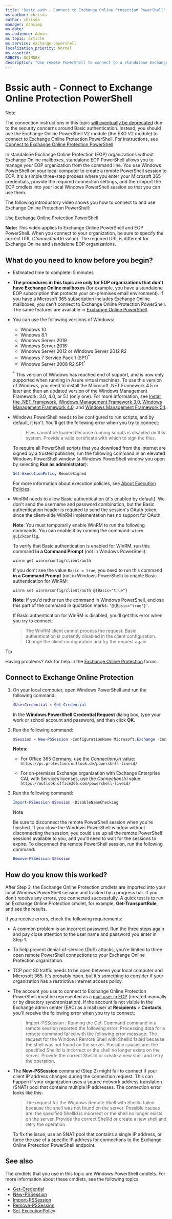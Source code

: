 ```yaml
---
title: "Basic auth - Connect to Exchange Online Protection PowerShell"
ms.author: chrisda
author: chrisda
manager: dansimp
ms.date:
ms.audience: Admin
ms.topic: article
ms.service: exchange-powershell
localization_priority: Normal
ms.assetid:
ROBOTS: NOINDEX
description: "Use remote PowerShell to connect to a standalone Exchange Online Protection (EOP) organization without mailboxes in Exchange Online."
---
```


# Bssic auth - Connect to Exchange Online Protection PowerShell

> [!NOTE]
> The connection instructions in this topic [will eventually be deprecated](https://techcommunity.microsoft.com/t5/exchange-team-blog/basic-authentication-and-exchange-online-july-update/ba-p/1530163) due to the security concerns around Basic authentication. Instead, you should use the Exchange Online PowerShell V2 module (the EXO V2 module) to connect to Exchange Online Protection PowerShell. For instructions, see [Connect to Exchange Online Protection PowerShell](connect-to-exchange-online-protection-powershell.md).

In standalone Exchange Online Protection (EOP) organizations without Exchange Online mailboxes, standalone EOP PowerShell allows you to manage your EOP organization from the command line. You use Windows PowerShell on your local computer to create a remote PowerShell session to EOP. It's a simple three-step process where you enter your Microsoft 365 credentials, provide the required connection settings, and then import the EOP cmdlets into your local Windows PowerShell session so that you can use them.

The following introductory video shows you how to connect to and use Exchange Online Protection PowerShell:

[Use Exchange Online Protection PowerShell](https://videoplayercdn.osi.office.net/hub/?csid=ux-cms-en-us-msoffice&uuid=9cb28006-c2cb-45b6-b72e-eeed8767dee7&AutoPlayVideo=false)

**Note:** This video applies to Exchange Online PowerShell and EOP PowerShell. When you connect to your organization, be sure to specify the correct URL (*ConnectionUri* value). The required URL is different for Exchange Online and standalone EOP organizations.

## What do you need to know before you begin?

- Estimated time to complete: 5 minutes

- **The procedures in this topic are only for EOP organizations that don't have Exchange Online mailboxes** (for example, you have a standalone EOP subscription that protects your on-premises email environment). If you have a Microsoft 365 subscription includes Exchange Online mailboxes, you can't connect to Exchange Online Protection PowerShell. The same features are available in [Exchange Online PowerShell](exchange-online-powershell.md).

- You can use the following versions of Windows:

  - Windows 10
  - Windows 8.1
  - Windows Server 2019
  - Windows Server 2016
  - Windows Server 2012 or Windows Server 2012 R2
  - Windows 7 Service Pack 1 (SP1)<sup>\*</sup>
  - Windows Server 2008 R2 SP1<sup>\*</sup>

  <sup>\*</sup> This version of Windows has reached end of support, and is now only supported when running in Azure virtual machines. To use this version of Windows, you need to install the Microsoft .NET Framework 4.5 or later and then an updated version of the Windows Management Framework: 3.0, 4.0, or 5.1 (only one). For more information, see [Install the .NET Framework](https://docs.microsoft.com/dotnet/framework/install/on-windows-7), [Windows Management Framework 3.0](https://aka.ms/wmf3download), [Windows Management Framework 4.0](https://aka.ms/wmf4download), and [Windows Management Framework 5.1](https://aka.ms/wmf5download).

- Windows PowerShell needs to be configured to run scripts, and by default, it isn't. You'll get the following error when you try to connect:

  > Files cannot be loaded because running scripts is disabled on this system. Provide a valid certificate with which to sign the files.

  To require all PowerShell scripts that you download from the internet are signed by a trusted publisher, run the following command in an elevated Windows PowerShell window (a Windows PowerShell window you open by selecting **Run as administrator**):

  ```powershell
  Set-ExecutionPolicy RemoteSigned
  ```

  For more information about execution policies, see [About Execution Policies](https://docs.microsoft.com/powershell/module/microsoft.powershell.core/about/about_execution_policies).

- WinRM needs to allow Basic authentication (it's enabled by default). We don't send the username and password combination, but the Basic authentication header is required to send the session's OAuth token, since the client-side WinRM implementation has no support for OAuth.

  **Note**: You must temporarily enable WinRM to run the following commands. You can enable it by running the command: `winrm quickconfig`.

  To verify that Basic authentication is enabled for WinRM, run this command **in a Command Prompt** (not in Windows PowerShell):
  
  ```dos
  winrm get winrm/config/client/auth
  ```

  If you don't see the value `Basic = true`, you need to run this command **in a Command Prompt** (not in Windows PowerShell) to enable Basic authentication for WinRM:

  ```dos
  winrm set winrm/config/client/auth @{Basic="true"}
  ```

  **Note**: If you'd rather run the command in Windows PowerShell, enclose this part of the command in quotation marks: `'@{Basic="true"}'`.

  If Basic authentication for WinRM is disabled, you'll get this error when you try to connect:

  > The WinRM client cannot process the request. Basic authentication is currently disabled in the client configuration. Change the client configuration and try the request again.

> [!TIP]
> Having problems? Ask for help in the [Exchange Online Protection](https://go.microsoft.com/fwlink/p/?linkId=285351) forum.

## Connect to Exchange Online Protection

1. On your local computer, open Windows PowerShell and run the following command:

    ```powershell
    $UserCredential = Get-Credential
    ```

    In the **Windows PowerShell Credential Request** dialog box, type your work or school account and password, and then click **OK**.

2. Run the following command:

    ```powershell
    $Session = New-PSSession -ConfigurationName Microsoft.Exchange -ConnectionUri https://ps.protection.outlook.com/powershell-liveid/ -Credential $UserCredential -Authentication Basic -AllowRedirection
    ```

    **Notes**:

   - For Office 365 Germany, use the _ConnectionUri_ value: `https://ps.protection.outlook.de/powershell-liveid/`

   - For on-premises Exchange organization with Exchange Enterprise CAL with Services licenses, use the _ConnectionUri_ value: `https://outlook.office365.com/powershell-liveid/`

3. Run the following command:

   ```powershell
   Import-PSSession $Session -DisableNameChecking
   ```

   > [!NOTE]
   > Be sure to disconnect the remote PowerShell session when you're finished. If you close the Windows PowerShell window without disconnecting the session, you could use up all the remote PowerShell sessions available to you, and you'll need to wait for the sessions to expire. To disconnect the remote PowerShell session, run the following command:

   ```powershell
   Remove-PSSession $Session
   ```

## How do you know this worked?

After Step 3, the Exchange Online Protection cmdlets are imported into your local Windows PowerShell session and tracked by a progress bar. If you don't receive any errors, you connected successfully. A quick test is to run an Exchange Online Protection cmdlet, for example, **Get-TransportRule**, and see the results.

If you receive errors, check the following requirements:

- A common problem is an incorrect password. Run the three steps again and pay close attention to the user name and password you enter in Step 1.

- To help prevent denial-of-service (DoS) attacks, you're limited to three open remote PowerShell connections to your Exchange Online Protection organization.

- TCP port 80 traffic needs to be open between your local computer and Microsoft 365. It's probably open, but it's something to consider if your organization has a restrictive Internet access policy.

- The account you use to connect to Exchange Online Protection PowerShell must be represented as a [mail user in EOP](https://docs.microsoft.com/microsoft-365/security/office-365-security/manage-mail-users-in-eop) (created manually or by directory synchronization). If the account is not visible in the Exchange admin center (EAC) as a mail user at **Recipients** \> **Contacts**, you'll receive the following error when you try to connect:

  > Import-PSSession : Running the Get-Command command in a remote session reported the following error: Processing data for a remote command failed with the following error message: The request for the Windows Remote Shell with ShellId <GUID> failed because the shell was not found on the server. Possible causes are: the specified ShellId is incorrect or the shell no longer exists on the server. Provide the correct ShellId or create a new shell and retry the operation.

- The **New-PSSession** command (Step 2) might fail to connect if your client IP address changes during the connection request. This can happen if your organization uses a source network address translation (SNAT) pool that contains multiple IP addresses. The connection error looks like this:

  > The request for the Windows Remote Shell with ShellId <ID> failed because the shell was not found on the server. Possible causes are: the specified ShellId is incorrect or the shell no longer exists on the server. Provide the correct ShellId or create a new shell and retry the operation.

  To fix the issue, use an SNAT pool that contains a single IP address, or force the use of a specific IP address for connections to the Exchange Online Protection PowerShell endpoint.

## See also

The cmdlets that you use in this topic are Windows PowerShell cmdlets. For more information about these cmdlets, see the following topics.

- [Get-Credential](https://docs.microsoft.com/powershell/module/microsoft.powershell.security/get-credential)
- [New-PSSession](https://docs.microsoft.com/powershell/module/microsoft.powershell.core/new-pssession)
- [Import-PSSession](https://docs.microsoft.com/powershell/module/microsoft.powershell.utility/import-pssession)
- [Remove-PSSession](https://docs.microsoft.com/powershell/module/microsoft.powershell.core/remove-pssession)
- [Set-ExecutionPolicy](https://docs.microsoft.com/powershell/module/microsoft.powershell.security/set-executionpolicy)

